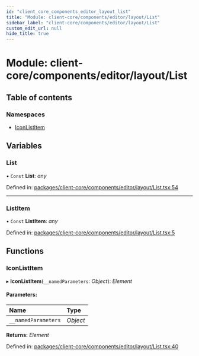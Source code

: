 ```yaml
---
id: "client_core_components_editor_layout_list"
title: "Module: client-core/components/editor/layout/List"
sidebar_label: "client-core/components/editor/layout/List"
custom_edit_url: null
hide_title: true
---
```


# Module: client-core/components/editor/layout/List

## Table of contents

### Namespaces

- [IconListItem](client_core_components_editor_layout_list.iconlistitem.md)

## Variables

### List

• `Const` **List**: *any*

Defined in: [packages/client-core/components/editor/layout/List.tsx:54](https://github.com/xr3ngine/xr3ngine/blob/5a0f83ed8/packages/client-core/components/editor/layout/List.tsx#L54)

___

### ListItem

• `Const` **ListItem**: *any*

Defined in: [packages/client-core/components/editor/layout/List.tsx:5](https://github.com/xr3ngine/xr3ngine/blob/5a0f83ed8/packages/client-core/components/editor/layout/List.tsx#L5)

## Functions

### IconListItem

▸ **IconListItem**(`__namedParameters`: *Object*): *Element*

#### Parameters:

Name | Type |
:------ | :------ |
`__namedParameters` | *Object* |

**Returns:** *Element*

Defined in: [packages/client-core/components/editor/layout/List.tsx:40](https://github.com/xr3ngine/xr3ngine/blob/5a0f83ed8/packages/client-core/components/editor/layout/List.tsx#L40)
